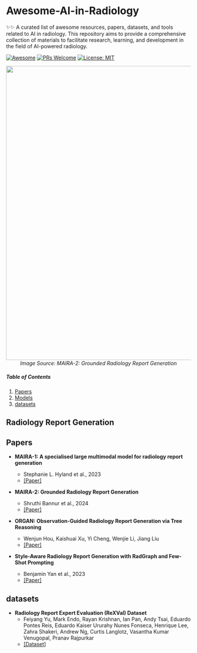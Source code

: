 # Awesome-AI-in-Radiology

<p align="center">

✨✨ A curated list of awesome resources, papers, datasets, and tools related to AI in radiology. This repository aims to provide a comprehensive collection of materials to facilitate research, learning, and development in the field of AI-powered radiology.


[![Awesome](https://cdn.rawgit.com/sindresorhus/awesome/d7305f38d29fed78fa85652e3a63e154dd8e8829/media/badge.svg)](https://github.com/monk1337/Awesome-Medical-Multimodal-Large-Language-Models)
[![PRs Welcome](https://img.shields.io/badge/PRs-welcome-brightgreen.svg?style=flat-square)](http://makeapullrequest.com)
[![License: MIT](https://img.shields.io/badge/License-MIT-yellow.svg)](https://opensource.org/licenses/MIT)

<p align="center">
  <img width="800" src="https://raw.githubusercontent.com/openlifescience-ai/Awesome-AI-in-Radiology/main/images/radiology.png">
  <br>
  <em>Image Source: MAIRA-2: Grounded Radiology Report Generation </em>
</p>
</p>

##### Table of Contents

1. [Papers](#papers)  
2. [Models](#models)
3. [datasets](#datasets)


## Radiology Report Generation

## Papers

- **MAIRA-1: A specialised large multimodal model for radiology report generation**
  - Stephanie L. Hyland et al., 2023
  - [[Paper]](https://arxiv.org/abs/2311.13668)
  
- **MAIRA-2: Grounded Radiology Report Generation**
  - Shruthi Bannur et al., 2024
  - [[Paper]](https://arxiv.org/abs/2406.04449)
 
- **ORGAN: Observation-Guided Radiology Report Generation via Tree Reasoning**
  - Wenjun Hou, Kaishuai Xu, Yi Cheng, Wenjie Li, Jiang Liu
  - [[Paper]](https://aclanthology.org/2023.acl-long.451/)
 
- **Style-Aware Radiology Report Generation with RadGraph and Few-Shot Prompting**
  - Benjamin Yan et al., 2023
  - [[Paper]](https://arxiv.org/abs/2310.17811)
 


## datasets

- **Radiology Report Expert Evaluation (ReXVal) Dataset**
  - Feiyang Yu,  Mark Endo,  Rayan Krishnan,  Ian Pan,  Andy Tsai,  Eduardo Pontes Reis,  Eduardo Kaiser Ururahy Nunes Fonseca,  Henrique Lee,  Zahra Shakeri, Andrew Ng, Curtis Langlotz,
    Vasantha Kumar Venugopal,  Pranav Rajpurkar 
  - [[Dataset]](https://www.physionet.org/content/rexval-dataset/1.0.0/)
